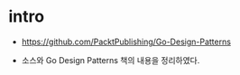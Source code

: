 # intro

- https://github.com/PacktPublishing/Go-Design-Patterns

- 소스와 Go Design Patterns 책의 내용을 정리하였다. 
